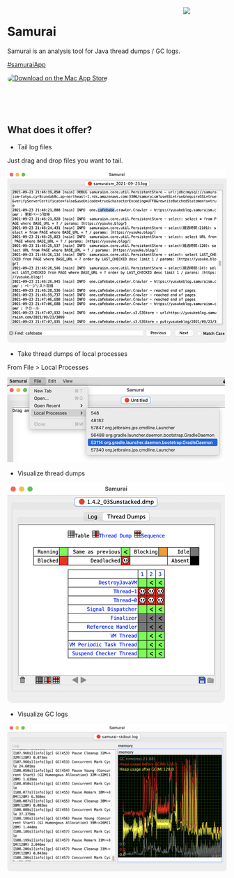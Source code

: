 <a href="https://github.com/yusuke/samurai">
   <img align="right" src="https://github.com/foojayio/badges/raw/main/works_with_openjdk/Works-with-OpenJDK.png"    width="100">
</a>

# Samurai
Samurai is an analysis tool for Java thread dumps / GC logs.

[&#35;samuraiApp](https://twitter.com/search?q=%23samuraiApp&src=typed_query&f=live)

<a href="https://apps.apple.com/us/app/samurai-java-analysis-tool/id1586920515?mt=12&amp;itsct=apps_box_badge&amp;itscg=30200" style="display: inline-block; overflow: hidden; border-top-left-radius: 13px; border-top-right-radius: 13px; border-bottom-right-radius: 13px; border-bottom-left-radius: 13px; width: 250px; height: 83px;"><img src="https://tools.applemediaservices.com/api/badges/download-on-the-mac-app-store/black/en-us?size=250x83&amp;releaseDate=1632960000&h=09f33b7eb967fb574145d61e30b62ee2" alt="Download on the Mac App Store" style="border-top-left-radius: 13px; border-top-right-radius: 13px; border-bottom-right-radius: 13px; border-bottom-left-radius: 13px; width: 250px; height: 83px;"></a>

## What does it offer?
- Tail log files

Just drag and drop files you want to tail.

![Samurai](images/tailLogs.png)

- Take thread dumps of local processes

From File > Local Processes

![Samurai](images/localThreadDump.png)

- Visualize thread dumps

![Samurai](images/threadDumpAnalysis.png)

- Visualize GC logs

![Samurai](images/gclogs.png)
